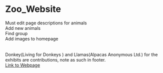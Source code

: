 # Zoo_Website
Must edit page descriptions for animals<br/>
Add new animals<br/>
Find group<br/>
Add images to homepage<br/>
<br/>
<br/>
Donkey(Living for Donkeys
) and Llamas(Alpacas Anonymous Ltd.) for the exhibits are contributions, note as such in footer. <br/>
[Link to Webpage](https://cramoutar2.github.io/Zoo_Website/)
